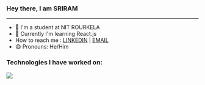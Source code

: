 
### Hey there, I am SRIRAM
---

 * 🔭 I'm a student at NIT ROURKELA
 * 📝 Currently I'm learning React.js
 * How to reach me : [LINKEDIN](https://www.linkedin.com/in/sriram-dhanunjay-mandalapu-24a642211/) | [EMAIL](srirammandalapu49@gmail.com)
 * 😄 Pronouns: He/Him

<h3 align = "left"> Technologies I have worked on: </p>
<p align = "left">
<img src="https://img.shields.io/badge/JavaScript-F7DF1E?style=for-the-badge&logo=javascript&logoColor=black"/>
</p>
 
   
